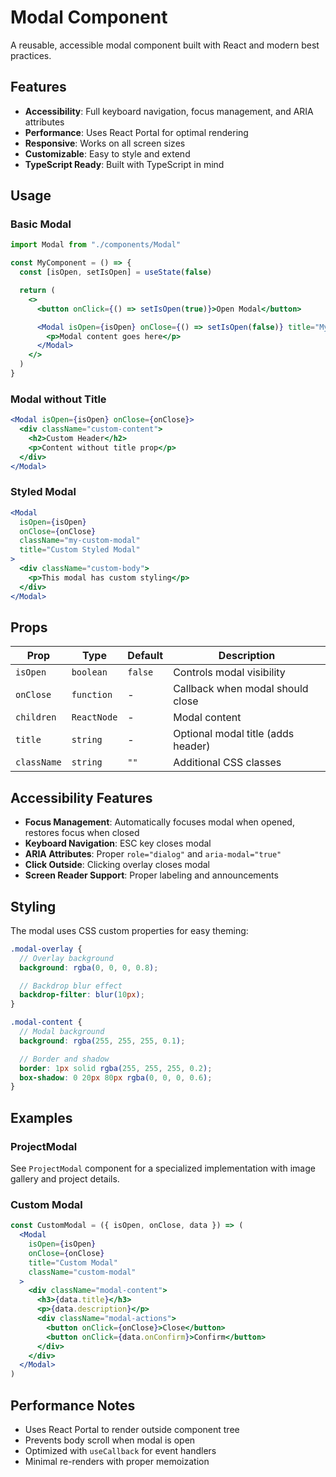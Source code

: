 # Modal Component

A reusable, accessible modal component built with React and modern best practices.

## Features

- **Accessibility**: Full keyboard navigation, focus management, and ARIA attributes
- **Performance**: Uses React Portal for optimal rendering
- **Responsive**: Works on all screen sizes
- **Customizable**: Easy to style and extend
- **TypeScript Ready**: Built with TypeScript in mind

## Usage

### Basic Modal

```jsx
import Modal from "./components/Modal"

const MyComponent = () => {
  const [isOpen, setIsOpen] = useState(false)

  return (
    <>
      <button onClick={() => setIsOpen(true)}>Open Modal</button>

      <Modal isOpen={isOpen} onClose={() => setIsOpen(false)} title="My Modal">
        <p>Modal content goes here</p>
      </Modal>
    </>
  )
}
```

### Modal without Title

```jsx
<Modal isOpen={isOpen} onClose={onClose}>
  <div className="custom-content">
    <h2>Custom Header</h2>
    <p>Content without title prop</p>
  </div>
</Modal>
```

### Styled Modal

```jsx
<Modal
  isOpen={isOpen}
  onClose={onClose}
  className="my-custom-modal"
  title="Custom Styled Modal"
>
  <div className="custom-body">
    <p>This modal has custom styling</p>
  </div>
</Modal>
```

## Props

| Prop        | Type        | Default | Description                        |
| ----------- | ----------- | ------- | ---------------------------------- |
| `isOpen`    | `boolean`   | `false` | Controls modal visibility          |
| `onClose`   | `function`  | -       | Callback when modal should close   |
| `children`  | `ReactNode` | -       | Modal content                      |
| `title`     | `string`    | -       | Optional modal title (adds header) |
| `className` | `string`    | `""`    | Additional CSS classes             |

## Accessibility Features

- **Focus Management**: Automatically focuses modal when opened, restores focus when closed
- **Keyboard Navigation**: ESC key closes modal
- **ARIA Attributes**: Proper `role="dialog"` and `aria-modal="true"`
- **Click Outside**: Clicking overlay closes modal
- **Screen Reader Support**: Proper labeling and announcements

## Styling

The modal uses CSS custom properties for easy theming:

```scss
.modal-overlay {
  // Overlay background
  background: rgba(0, 0, 0, 0.8);

  // Backdrop blur effect
  backdrop-filter: blur(10px);
}

.modal-content {
  // Modal background
  background: rgba(255, 255, 255, 0.1);

  // Border and shadow
  border: 1px solid rgba(255, 255, 255, 0.2);
  box-shadow: 0 20px 80px rgba(0, 0, 0, 0.6);
}
```

## Examples

### ProjectModal

See `ProjectModal` component for a specialized implementation with image gallery and project details.

### Custom Modal

```jsx
const CustomModal = ({ isOpen, onClose, data }) => (
  <Modal
    isOpen={isOpen}
    onClose={onClose}
    title="Custom Modal"
    className="custom-modal"
  >
    <div className="modal-content">
      <h3>{data.title}</h3>
      <p>{data.description}</p>
      <div className="modal-actions">
        <button onClick={onClose}>Close</button>
        <button onClick={data.onConfirm}>Confirm</button>
      </div>
    </div>
  </Modal>
)
```

## Performance Notes

- Uses React Portal to render outside component tree
- Prevents body scroll when modal is open
- Optimized with `useCallback` for event handlers
- Minimal re-renders with proper memoization
